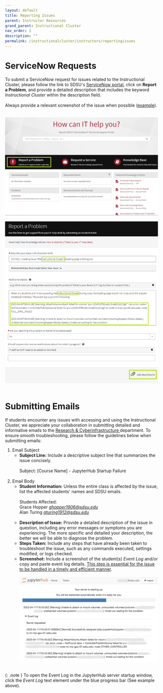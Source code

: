 ```yaml
---
layout: default
title: Reporting Issues
parent: Instructor Resources
grand_parent: Instructional Cluster
nav_order: 1
description: ""
permalink: /instructionalcluster/instructors/reportingissues
---
```


<!---
First and last name, SDSUid (i.e. aztec@sdsu.edu), and ask the student to take the screenshot and/or copy and paste the event log details
--->
# ServiceNow Requests
To submit a ServiceNow request for issues related to the Instructional Cluster, please follow the link to SDSU's <a href="https://sdsu.service-now.com/sp" target="_blank">ServiceNow portal</a>, click on **Report a Problem**, and provide a detailed description that includes the keyword *Instructional Cluster* within the description field.<br><br>
<a href="" target="_blank"></a>
Always provide a relevant screenshot of the issue when possible ([example](#screenshot-ex)).<br><br>

![Report a Problem](/images/instructionalcluster/instructors-reportingissues2.png)<br><br>
![Description Field](/images/instructionalcluster/instructors-reportingissues3.png)
![Add Attachments](/images/instructionalcluster/instructors-reportingissues4.png)<br><br>

# Submitting Emails

If students encounter any issues with accessing and using the Instructional Cluster, we appreciate your collaboration in submitting detailed and informative emails to the [Research & Cyberinfrastructure ](mailto:itd-research.ci@sdsu.edu) department. To ensure smooth troubleshooting, please follow the guidelines below when submitting emails:

1. Email Subject
    - **Subject Line:** Include a descriptive subject line that summarizes the issue concisely.<br><br>
    Subject: [Course Name] - JupyterHub Startup Failure<br><br>
1. Email Body
    - **Student Information:** Unless the entire class is affected by the issue, list the affected students' names and SDSU emails.<br><br>
    Students Affected:                                    
    Grace Hopper *ghopper1906@sdsu.edu*<br>
    Alan Turing *aturing1912@sdsu.edu*<br><br>
    - **Description of Issue:** Provide a detailed description of the issue in question, including any error messages or symptoms you are experiencing. The more specific and detailed your description, the better we will be able to diagnose the problem.
    - **Steps Taken:** Include any steps that have already been taken to troubleshoot the issue, such as any commands executed, settings modified, or logs checked.
    - **Screenshot:** Include a screenshot of the student(s) *Event Log* and/or copy and paste event log details. <u>This step is essential for the issue to be handled in a timely and efficient manner</u>.<br><br>
    <a id="screenshot-ex"></a>
    ![Screenshot Example](/images/instructionalcluster/instructors-reportingissues1.png "Screenshot Example")<br><br>

{: .note }
To open the Event Log in the JupyterHub server startup window, click the *Event Log* text element under the blue progress bar (See example above).